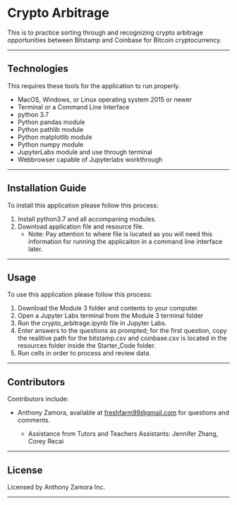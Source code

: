 
# Crypto Arbitrage

This is to practice sorting through and recognizing crypto arbitrage opportunities between Bitstamp and Coinbase for Bitcoin cryptocurrency.

---

## Technologies

This requires these tools for the application to run properly.
- MacOS, Windows, or Linux operating system 2015 or newer
- Terminal or a Command Line Interface
- python 3.7
- Python pandas module
- Python pathlib module
- Python matplotlib module
- Python numpy module
- JupyterLabs module and use through terminal
- Webbrowser capable of Jupyterlabs workthrough

---

## Installation Guide

To install this application please follow this process:

1. Install python3.7 and all accompaning modules.
2. Download application file and resource file.
    - Note: Pay attention to where file is located as you will need this information for running the applicaiton in a command line interface later.

---

## Usage

To use this application please follow this process:

1. Download the Module 3 folder and contents to your computer.
2. Open a Jupyter Labs terminal from the Module 3 terminal folder 
3. Run the  crypto_arbitrage.ipynb file in Jupyter Labs.
4. Enter answers to the questions as prompted; for the first question, copy the realitive path for the bitstamp.csv and coinbase.csv is located in the resources folder inside the Starter_Code folder.
5. Run cells in order to process and review data.

---

## Contributors

Contributors include:
- Anthony Zamora, available at freshfarm99@gmail.com for questions and comments.

    - Assistance from Tutors and Teachers Assistants:
        Jennifer Zhang, Corey Recai

---

## License

Licensed by Anthony Zamora Inc.

---

